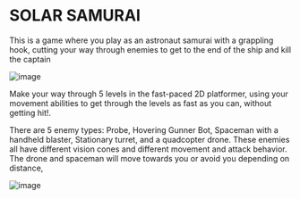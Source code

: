 # SOLAR SAMURAI

This is a game where you play as an astronaut samurai with a grappling hook, cutting your way through enemies to get to the end of the ship and kill the captain

![image](https://github.com/user-attachments/assets/51135ddb-78f5-410e-b76b-62a79beae066)

Make your way through 5 levels in the fast-paced 2D platformer, using your movement abilities to get through the levels as fast as you can, without getting hit!.

There are 5 enemy types:
Probe, Hovering Gunner Bot, Spaceman with a handheld blaster, Stationary turret, and a quadcopter drone. 
These enemies all have different vision cones and different movement and attack behavior. The drone and spaceman will move towards you or avoid you depending on distance,


![image](https://github.com/user-attachments/assets/48fd4e0c-b9a0-485e-8a60-9c445bd4b751)
